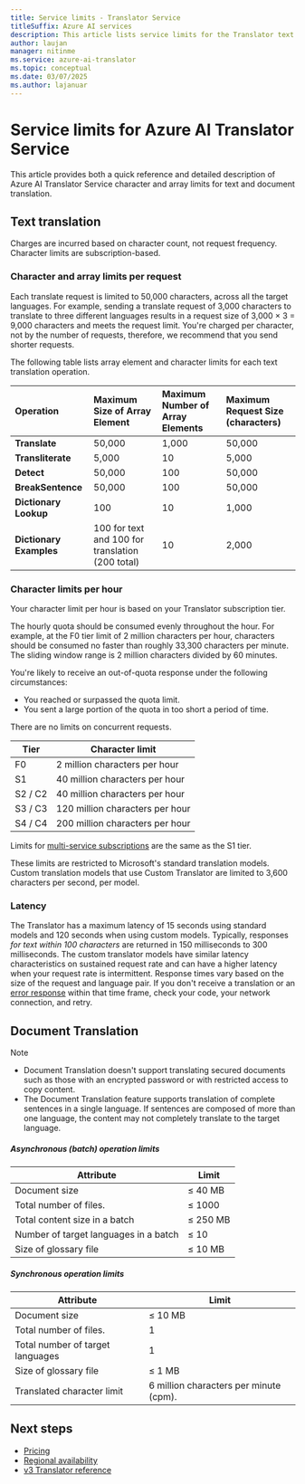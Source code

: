 ```yaml
---
title: Service limits - Translator Service
titleSuffix: Azure AI services
description: This article lists service limits for the Translator text and document translation. Charges are incurred based on character count, not request frequency with a limit of 50,000 characters per request. Character limits are subscription-based, with F0 limited to 2 million characters per hour.
author: laujan
manager: nitinme
ms.service: azure-ai-translator
ms.topic: conceptual
ms.date: 03/07/2025
ms.author: lajanuar
---
```


# Service limits for Azure AI Translator Service

This article provides both a quick reference and detailed description of Azure AI Translator Service character and array limits for text and document translation.

## Text translation

Charges are incurred based on character count, not request frequency. Character limits are subscription-based.

### Character and array limits per request

Each translate request is limited to 50,000 characters, across all the target languages. For example, sending a translate request of 3,000 characters to translate to three different languages results in a request size of 3,000 &times; 3 = 9,000 characters and meets the request limit. You're charged per character, not by the number of requests, therefore, we recommend that you send shorter requests.

The following table lists array element and character limits for each text translation operation.

| Operation | Maximum Size of Array Element |    Maximum Number of Array Elements |    Maximum Request Size (characters) |
|:----|:----|:----|:----|
| **Translate** | 50,000| 1,000| 50,000 |
| **Transliterate** | 5,000| 10| 5,000 |
| **Detect** | 50,000 |100 |50,000 |
| **BreakSentence** | 50,000| 100 |50,000 |
| **Dictionary Lookup** | 100 |10| 1,000 |
| **Dictionary Examples** | 100 for text and 100 for translation (200 total)| 10|2,000 |

### Character limits per hour

Your character limit per hour is based on your Translator subscription tier.

The hourly quota should be consumed evenly throughout the hour. For example, at the F0 tier limit of 2 million characters per hour, characters should be consumed no faster than roughly 33,300 characters per minute. The sliding window range is 2 million characters divided by 60 minutes.

You're likely to receive an out-of-quota response under the following circumstances:

* You reached or surpassed the quota limit.
* You sent a large portion of the quota in too short a period of time.

There are no limits on concurrent requests.

| Tier | Character limit |
|------|-----------------|
| F0 | 2 million characters per hour |
| S1 | 40 million characters per hour |
| S2 / C2 | 40 million characters per hour |
| S3 / C3 | 120 million characters per hour |
| S4 / C4 | 200 million characters per hour |

Limits for [multi-service subscriptions](./text-translation/reference/authentication.md) are the same as the S1 tier.

These limits are restricted to Microsoft's standard translation models. Custom translation models that use Custom Translator are limited to 3,600 characters per second, per model.

### Latency

The Translator has a maximum latency of 15 seconds using standard models and 120 seconds when using custom models. Typically, responses *for text within 100 characters* are returned in 150 milliseconds to 300 milliseconds. The custom translator models have similar latency characteristics on sustained request rate and can have a higher latency when your request rate is intermittent. Response times vary based on the size of the request and language pair. If you don't receive a translation or an [error response](./text-translation/reference/v3/reference.md#errors) within that time frame, check your code, your network connection, and retry.

## Document Translation

> [!NOTE]
>
> * Document Translation doesn't support translating secured documents such as those with an encrypted password or with restricted access to copy content.
> * The Document Translation feature supports translation of complete sentences in a single language. If sentences are composed of more than one language, the content may not completely translate to the target language.

##### Asynchronous (batch) operation limits

|Attribute | Limit|
|---|---|
|Document size| ≤ 40 MB |
|Total number of files.|≤ 1000 |
|Total content size in a batch | ≤ 250 MB|
|Number of target languages in a batch| ≤ 10 |
|Size of glossary file| ≤ 10 MB|

##### Synchronous operation limits

|Attribute | Limit|
|---|---|
|Document size| ≤ 10 MB |
|Total number of files.|1 |
|Total number of target languages | 1|
|Size of glossary file| ≤ 1 MB|
|Translated character limit|6 million characters per minute (cpm).|

## Next steps

* [Pricing](https://azure.microsoft.com/pricing/details/cognitive-services/translator-text-api/)
* [Regional availability](https://azure.microsoft.com/global-infrastructure/services/?products=cognitive-services)
* [v3 Translator reference](./text-translation/reference/v3/reference.md)
